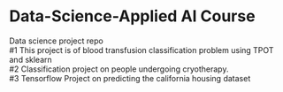 # Data-Science-Applied AI Course
Data science project repo  
#1 This project is of blood transfusion classification problem using TPOT and sklearn   
#2 Classification project on people undergoing cryotherapy.  
#3 Tensorflow Project on predicting the california housing dataset  
